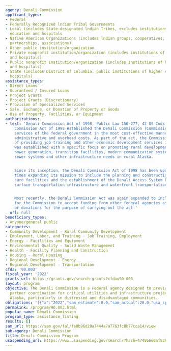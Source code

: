 ```yaml
---
agency: Denali Commission
applicant_types:
- Federal
- Federally Recognized lndian Tribal Governments
- Local (includes State-designated lndian Tribes, excludes institutions of higher
  education and hospitals
- Native American Organizations (includes lndian groups, cooperatives, corporations,
  partnerships, associations)
- Other public institution/organization
- Private nonprofit institution/organization (includes institutions of higher education
  and hospitals)
- Public nonprofit institution/organization (includes institutions of higher education
  and hospitals)
- State (includes District of Columbia, public institutions of higher education and
  hospitals)
assistance_types:
- Direct Loans
- Guaranteed / Insured Loans
- Project Grants
- Project Grants (Discretionary)
- Provision of Specialized Services
- Sale, Exchange, or Donation of Property or Goods
- Use of Property, Facilities, or Equipment
authorizations:
- text: 'Denali Commission Act of 1998, Public Law 150-277, 42 US Cods 3121, The Denali
    Commission Act of 1998 established the Denali Commission (Commission) to deliver
    services of the federal government in the most cost-effective manner by reducing
    administrative and overhead costs. As part of the act, the Commission’s mission
    of providing job training and other economic development services in rural communities
    was established with a specific focus on promoting rural development, and providing
    power generation, transition facilities, modern communication systems, water and
    sewer systems and other infrastructure needs in rural Alaska.


    Since its inception, the Denali Commission Act of 1998 has been updated several
    times expanding its mission to include the planning and construction of health
    care facilities and the establishment of the Denali Access System Program for
    surface transportation infrastructure and waterfront transportation projects.


    Most recently, the Denali Commission Act was again expanded to include the authority
    for the Commission to accept funding from other federal agencies as well as gifts
    or donations for the purpose of carrying out the act.'
  url: null
beneficiary_types:
- Anyone/general public
categories:
- Community Development - Rural Community Development
- Employment, Labor, and Training - Job Training, Employment
- Energy - Facilities and Equipment
- Environmental Quality - Solid Waste Management
- Health - Facility Planning and Construction
- Housing - Rural Housing
- Regional Development - Energy
- Regional Development - Transportation
cfda: '90.003'
fiscal_year: '2022'
grants_url: https://grants.gov/search-grants?cfda=90.003
layout: program
objective: The Denali Commission is a Federal agency designed to provide funding and
  partner coordination for critical utilities and infrastructure projects throughout
  Alaska, particularly in distressed and disadvantaged communities.
obligations: '[{"x":"2022","sam_estimate":0.0,"sam_actual":20.0,"usa_spending_actual":0.0},{"x":"2023","sam_estimate":20.0,"sam_actual":0.0,"usa_spending_actual":0.0},{"x":"2024","sam_estimate":20.0,"sam_actual":0.0,"usa_spending_actual":0.0}]'
permalink: /program/90.003.html
popular_name: Denali Commission
program_type: assistance_listing
results: []
sam_url: https://sam.gov/fal/fe0b96d29a7444a7a7763fc8b77cca14/view
sub-agency: Denali Commission
title: Denali Commission Program
usaspending_url: https://www.usaspending.gov/search/?hash=474866e0af836d6b8b96dc9619284bf6
---
```

